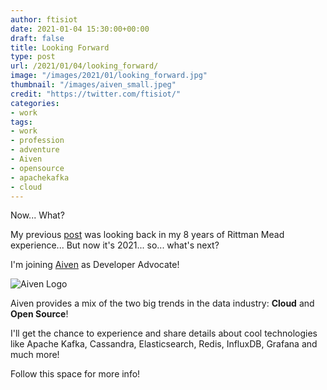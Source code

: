 ```yaml
---
author: ftisiot
date: 2021-01-04 15:30:00+00:00
draft: false
title: Looking Forward
type: post
url: /2021/01/04/looking_forward/
image: "/images/2021/01/looking_forward.jpg"
thumbnail: "/images/aiven_small.jpeg"
credit: "https://twitter.com/ftisiot/"
categories:
- work
tags:
- work
- profession
- adventure
- Aiven
- opensource
- apachekafka
- cloud
---
```


Now... What?

My previous [post](https://ftisiot.net//2020/11/26/looking_back/) was looking back in my 8 years of Rittman Mead experience... But now it's 2021... so... what's next?

I'm joining [Aiven](https://aiven.io) as Developer Advocate!

<!--more-->

![Aiven Logo](/images/og-aiven-io-logo.png)

Aiven provides a mix of the two big trends in the data industry: **Cloud** and **Open Source**!

I'll get the chance to experience and share details about cool technologies like Apache Kafka, Cassandra, Elasticsearch, Redis, InfluxDB, Grafana and much more!

Follow this space for more info!
